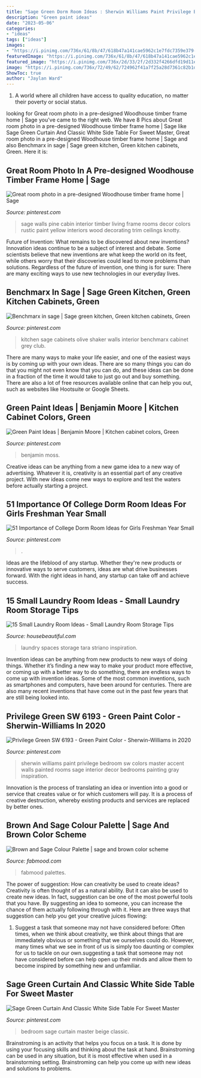 ```yaml
---
title: "Sage Green Dorm Room Ideas : Sherwin Williams Paint Privilege Bedroom Sw Colors Master Accent Walls Painted Rooms Sage Interior Decor Bedrooms Painting Gray Inspiration"
description: "Green paint ideas"
date: "2023-05-06"
categories:
- "ideas"
tags: ["ideas"]
images:
- "https://i.pinimg.com/736x/61/8b/47/618b47a141cae5962c1e7fdc7359e379--kitchen-grey-new-kitchen.jpg"
featuredImage: "https://i.pinimg.com/736x/61/8b/47/618b47a141cae5962c1e7fdc7359e379--kitchen-grey-new-kitchen.jpg"
featured_image: "https://i.pinimg.com/736x/2d/33/2f/2d332f4266dfd19d11ef22344f78bdb1.jpg"
image: "https://i.pinimg.com/736x/72/49/62/724962f41a7f25a28d7361c82b1df031.jpg"
ShowToc: true
author: "Jaylan Ward"
---
```



1. A world where all children have access to quality education, no matter their poverty or social status. 

	

		
looking for Great room photo in a pre-designed Woodhouse timber frame home | Sage you've came to the right web. We have 8 Pics about Great room photo in a pre-designed Woodhouse timber frame home | Sage like Sage Green Curtain And Classic White Side Table For Sweet Master, Great room photo in a pre-designed Woodhouse timber frame home | Sage and also Benchmarx in sage | Sage green kitchen, Green kitchen cabinets, Green. Here it is:
		
    
## Great Room Photo In A Pre-designed Woodhouse Timber Frame Home | Sage

<img loading=lazy src="https://i.pinimg.com/736x/79/c4/1c/79c41cc937c7cd80da09a2fbd5f0552c--sage-green-walls-sage-green-painted-rooms.jpg" onerror="this.onerror=null;this.src='https://tse4.mm.bing.net/th?id=OIP.YIGUFjJq8Hbaq2heUv007AHaLG&amp;pid=15.1';" alt="Great room photo in a pre-designed Woodhouse timber frame home | Sage">

_Source: pinterest.com_

>sage walls pine cabin interior timber living frame rooms decor colors rustic paint yellow interiors wood decorating trim ceilings knotty. 

	

Future of Invention: What remains to be discovered about new inventions?
Innovation ideas continue to be a subject of interest and debate. Some scientists believe that new inventions are what keep the world on its feet, while others worry that their discoveries could lead to more problems than solutions. Regardless of the future of invention, one thing is for sure: There are many exciting ways to use new technologies in our everyday lives.

    
## Benchmarx In Sage | Sage Green Kitchen, Green Kitchen Cabinets, Green

<img loading=lazy src="https://i.pinimg.com/736x/61/8b/47/618b47a141cae5962c1e7fdc7359e379--kitchen-grey-new-kitchen.jpg" onerror="this.onerror=null;this.src='https://tse2.mm.bing.net/th?id=OIP.JlXcyd5rxtWEAxXoAyMohwHaH-&amp;pid=15.1';" alt="Benchmarx in sage | Sage green kitchen, Green kitchen cabinets, Green">

_Source: pinterest.com_

>kitchen sage cabinets olive shaker walls interior benchmarx cabinet grey club. 

	

There are many ways to make your life easier, and one of the easiest ways is by coming up with your own ideas. There are so many things you can do that you might not even know that you can do, and these ideas can be done in a fraction of the time it would take to just go out and buy something. There are also a lot of free resources available online that can help you out, such as websites like Hootsuite or Google Sheets.

    
## Green Paint Ideas | Benjamin Moore | Kitchen Cabinet Colors, Green

<img loading=lazy src="https://i.pinimg.com/736x/2d/33/2f/2d332f4266dfd19d11ef22344f78bdb1.jpg" onerror="this.onerror=null;this.src='https://tse4.mm.bing.net/th?id=OIP.daabBOH2A5iCJOwKa5mEvQHaF1&amp;pid=15.1';" alt="Green Paint Ideas | Benjamin Moore | Kitchen cabinet colors, Green">

_Source: pinterest.com_

>benjamin moss. 

	

Creative ideas can be anything from a new game idea to a new way of advertising. Whatever it is, creativity is an essential part of any creative project. With new ideas come new ways to explore and test the waters before actually starting a project.

    
## 51 Importance Of College Dorm Room Ideas For Girls Freshman Year Small

<img loading=lazy src="https://i.pinimg.com/736x/9c/c6/f6/9cc6f6a822dcc244875e641b5970a902.jpg" onerror="this.onerror=null;this.src='https://tse2.mm.bing.net/th?id=OIP.q13io2AqnXblslVAJCnZpAHaNK&amp;pid=15.1';" alt="51 Importance of College Dorm Room Ideas for Girls Freshman Year Small">

_Source: pinterest.com_

>. 

	

Ideas are the lifeblood of any startup. Whether they're new products or innovative ways to serve customers, ideas are what drive businesses forward. With the right ideas in hand, any startup can take off and achieve success.

    
## 15 Small Laundry Room Ideas - Small Laundry Room Storage Tips

<img loading=lazy src="https://hips.hearstapps.com/hmg-prod.s3.amazonaws.com/images/mint-laundry-room-1518203891.jpg?crop=1xw:0.9856262833675564xh;center,top&amp;resize=480:*" onerror="this.onerror=null;this.src='https://tse3.mm.bing.net/th?id=OIP.GBtLyK1m04CIPV0clHazpwHaLH&amp;pid=15.1';" alt="15 Small Laundry Room Ideas - Small Laundry Room Storage Tips">

_Source: housebeautiful.com_

>laundry spaces storage tara striano inspiration. 

	

Invention ideas can be anything from new products to new ways of doing things. Whether it’s finding a new way to make your product more effective, or coming up with a better way to do something, there are endless ways to come up with invention ideas. Some of the most common inventions, such as smartphones and computers, have been around for centuries. There are also many recent inventions that have come out in the past few years that are still being looked into.

    
## Privilege Green SW 6193 - Green Paint Color - Sherwin-Williams In 2020

<img loading=lazy src="https://i.pinimg.com/736x/72/49/62/724962f41a7f25a28d7361c82b1df031.jpg" onerror="this.onerror=null;this.src='https://tse4.mm.bing.net/th?id=OIP.eUlzncjcUB15-0NXpDWE2gHaHa&amp;pid=15.1';" alt="Privilege Green SW 6193 - Green Paint Color - Sherwin-Williams in 2020">

_Source: pinterest.com_

>sherwin williams paint privilege bedroom sw colors master accent walls painted rooms sage interior decor bedrooms painting gray inspiration. 

	

Innovation is the process of translating an idea or invention into a good or service that creates value or for which customers will pay. It is a process of creative destruction, whereby existing products and services are replaced by better ones.

    
## Brown And Sage Colour Palette | Sage And Brown Color Scheme

<img loading=lazy src="https://www.fabmood.com/wp-content/uploads/2021/06/137-570x1067.jpg" onerror="this.onerror=null;this.src='https://tse1.mm.bing.net/th?id=OIP.9FqgGJRQ1uBhVFbwUY81xAHaN3&amp;pid=15.1';" alt="Brown and Sage Colour Palette | sage and brown color scheme">

_Source: fabmood.com_

>fabmood palettes. 

	

The power of suggestion: How can creativity be used to create ideas?
Creativity is often thought of as a natural ability. But it can also be used to create new ideas. In fact, suggestion can be one of the most powerful tools that you have. By suggesting an idea to someone, you can increase the chance of them actually following through with it. Here are three ways that suggestion can help you get your creative juices flowing: 
1. Suggest a task that someone may not have considered before: Often times, when we think about creativity, we think about things that are immediately obvious or something that we ourselves could do. However, many times what we see in front of us is simply too daunting or complex for us to tackle on our own.suggesting a task that someone may not have considered before can help open up their minds and allow them to become inspired by something new and unfamiliar. 

    
## Sage Green Curtain And Classic White Side Table For Sweet Master

<img loading=lazy src="https://i.pinimg.com/736x/a4/4a/bc/a44abcd293031135c0406ecaa0adceb0--interiordesign-for-the-home.jpg" onerror="this.onerror=null;this.src='https://tse4.mm.bing.net/th?id=OIP.vh8r980Wcdrr0bu8DZgi9gDNEw&amp;pid=15.1';" alt="Sage Green Curtain And Classic White Side Table For Sweet Master">

_Source: pinterest.com_

>bedroom sage curtain master beige classic. 

	

Brainstroming is an activity that helps you focus on a task. It is done by using your focusing skills and thinking about the task at hand. Brainstroming can be used in any situation, but it is most effective when used in a brainstorming setting. Brainstroming can help you come up with new ideas and solutions to problems.

